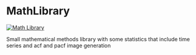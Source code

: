 # MathLibrary

[![Math Library](https://github.com/FreedomFaighter/Math/actions/workflows/dotnet.yml/badge.svg)](https://github.com/FreedomFaighter/Math/actions/workflows/dotnet.yml)


Small mathematical methods library with some statistics that include time series and acf and pacf image generation
